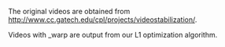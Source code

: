 The original videos are obtained from http://www.cc.gatech.edu/cpl/projects/videostabilization/. 

Videos with _warp are output from our L1 optimization algorithm.

